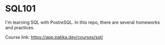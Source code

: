# SQL101

I'm learning SQL with PostreSQL. In this repo, there are several homeworks and practices.

Course link: https://app.patika.dev/courses/sql/
